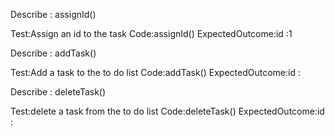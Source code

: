 Describe : assignId()

Test:Assign an id to the task
Code:assignId()
ExpectedOutcome:id :1

Describe : addTask()

Test:Add a task to the to do list
Code:addTask()
ExpectedOutcome:id :

Describe : deleteTask()

Test:delete a task from the to do list
Code:deleteTask()
ExpectedOutcome:id :